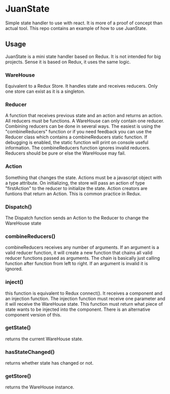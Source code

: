 # JuanState

Simple state handler to use with react. It is more of a proof of concept than actual tool.
This repo contains an example of how to use JuanState.

## Usage

JuanState is a mini state handler based on Redux. It is not intended for big projects.
Sense it is based on Redux, it uses the same logic.

### WareHouse

Equivalent to a Redux Store. It handles state and receives reducers. Only one store can exist as it is a singleton.

### Reducer

A function that receives previous state and an action and returns an action. All reducers must be functions. A WareHouse can only contain one reducer. Combining reducers can be done in several ways. The easiest is using the "combineReducers" function or if you need feedback you can use the Reducer class which contains a combineReducers static function. If debugging is enabled, the static function will print on console useful information. The combineReducers function ignores invalid reducers.
Reducers should be pure or else the WareHouse may fail.

### Action

Something that changes the state. Actions must be a javascript object with a type attribute. On initializing, the store will pass an action of type "firstAction" to the reducer to initialize the state. Action creators are funtions that return an Action. This is common practice in Redux.

### Dispatch()

The Dispatch function sends an Action to the Reducer to change the WareHouse state

### combineReducers()

combineReducers receives any number of arguments. If an argument is a valid reducer function, it will create a new function that chains all valid reducer functions passed as arguments. The chain is basically just calling function after function from left to right. If an argument is invalid it is ignored.

### inject()

this function is equivalent to Redux connect(). It receives a component and an injection function. The injection function must receive one parameter and it will receive the WareHouse state. This function must return what piece of state wants to be injected into the component. There is an alternative component version of this.

### getState()

returns the current WareHouse state.

### hasStateChanged()

returns whether state has changed or not.

### getStore()

returns the WareHouse instance.
